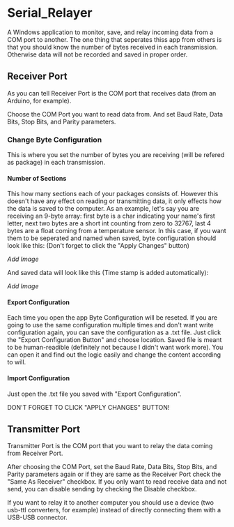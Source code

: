 # Serial_Relayer
A Windows application to monitor, save, and relay incoming data from a COM port to another.
The one thing that seperates thiss app from others is that you should know the number of bytes received in each transmission. 
Otherwise data will not be recorded and saved in proper order.

## Receiver Port
As you can tell Receiver Port is the COM port that receives data (from an Arduino, for example).

Choose the COM Port you want to read data from. And set Baud Rate, Data Bits, Stop Bits, and Parity parameters.

### Change Byte Configuration
This is where you set the number of bytes you are receiving (will be refered as package) in each transmission.

#### Number of Sections
This how many sections each of your packages consists of. However this doesn't have any effect on reading or transmitting data, it only effects how the data is saved to the computer.
As an example, let's say you are receiving an 9-byte array: first byte is a char indicating your name's first letter, next two bytes are a short int counting from zero to 32767, last 4 bytes are a float coming from a temperature sensor.
In this case, if you want them to be seperated and named when saved, byte configuration should look like this: (Don't forget to click the "Apply Changes" button)

*Add Image*

And saved data will look like this (Time stamp is added automatically):

*Add Image*

#### Export Configuration
Each time you open the app Byte Configuration will be reseted.
If you are going to use the same configuration multiple times and don't want write configuration again, you can save the configuration as a .txt file.
Just click the "Export Configuration Button" and choose location. Saved file is meant to be human-readible (definitely not because I didn't want work more).
You can open it and find out the logic easily and change the content according to will. 

#### Import Configuration
Just open the .txt file you saved with "Export Configuration".

DON'T FORGET TO CLICK "APPLY CHANGES" BUTTON!


## Transmitter Port
Transmitter Port is the COM port that you want to relay the data coming from Receiver Port. 

After choosing the COM Port, set the Baud Rate, Data Bits, Stop Bits, and Parity parameters again or if they are same as the Receiver Port check the "Same As Receiver" checkbox.
If you only want to read receive data and not send, you can disable sending by checking the Disable checkbox.

If you want to relay it to another computer you should use a device (two usb-ttl converters, for example) instead of directly connecting them with a USB-USB connector.

